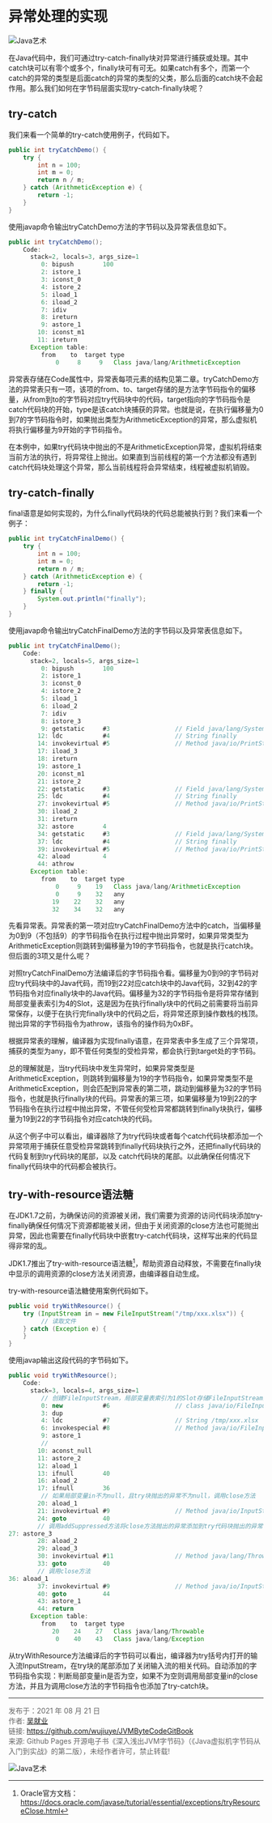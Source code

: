 # 异常处理的实现

![Java艺术](../qrcode/javaskill_qrcode_01.png)

在Java代码中，我们可通过try-catch-finally块对异常进行捕获或处理。其中catch块可以有零个或多个，finally块可有可无。如果catch有多个，而第一个catch的异常的类型是后面catch的异常的类型的父类，那么后面的catch块不会起作用。那么我们如何在字节码层面实现try-catch-finally块呢？

## try-catch

我们来看一个简单的try-catch使用例子，代码如下。

```java
public int tryCatchDemo() {
    try {
        int n = 100;
        int m = 0;
        return n / m;
    } catch (ArithmeticException e) {
        return -1;
    }
}
```

使用javap命令输出tryCatchDemo方法的字节码以及异常表信息如下。

```java
public int tryCatchDemo();
    Code:
      stack=2, locals=3, args_size=1
         0: bipush        100
         2: istore_1
         3: iconst_0
         4: istore_2
         5: iload_1
         6: iload_2
         7: idiv
         8: ireturn
         9: astore_1
        10: iconst_m1
        11: ireturn
      Exception table:
         from    to  target type
             0     8     9   Class java/lang/ArithmeticException
```

异常表存储在Code属性中，异常表每项元素的结构见第二章。tryCatchDemo方法的异常表只有一项，该项的from、to、target存储的是方法字节码指令的偏移量，从from到to的字节码对应try代码块中的代码，target指向的字节码指令是catch代码块的开始，type是该catch块捕获的异常。也就是说，在执行偏移量为0到7的字节码指令时，如果抛出类型为ArithmeticException的异常，那么虚拟机将执行偏移量为9开始的字节码指令。

在本例中，如果try代码块中抛出的不是ArithmeticException异常，虚拟机将结束当前方法的执行，将异常往上抛出。如果直到当前线程的第一个方法都没有遇到catch代码块处理这个异常，那么当前线程将会异常结束，线程被虚拟机销毁。

## try-catch-finally

final语意是如何实现的，为什么finally代码块的代码总能被执行到？我们来看一个例子：

```java
public int tryCatchFinalDemo() {
    try {
        int n = 100;
        int m = 0;
        return n / m;
    } catch (ArithmeticException e) {
        return -1;
    } finally {
        System.out.println("finally");
    }
}
```

使用javap命令输出tryCatchFinalDemo方法的字节码以及异常表信息如下。

```java
public int tryCatchFinalDemo();
    Code:
      stack=2, locals=5, args_size=1
         0: bipush        100
         2: istore_1
         3: iconst_0
         4: istore_2
         5: iload_1
         6: iload_2
         7: idiv
         8: istore_3
         9: getstatic     #3                  // Field java/lang/System.out:Ljava/io/PrintStream;
        12: ldc           #4                  // String finally
        14: invokevirtual #5                  // Method java/io/PrintStream.println:(Ljava/lang/String;)V
        17: iload_3
        18: ireturn
        19: astore_1
        20: iconst_m1
        21: istore_2
        22: getstatic     #3                  // Field java/lang/System.out:Ljava/io/PrintStream;
        25: ldc           #4                  // String finally
        27: invokevirtual #5                  // Method java/io/PrintStream.println:(Ljava/lang/String;)V
        30: iload_2
        31: ireturn
        32: astore        4
        34: getstatic     #3                  // Field java/lang/System.out:Ljava/io/PrintStream;
        37: ldc           #4                  // String finally
        39: invokevirtual #5                  // Method java/io/PrintStream.println:(Ljava/lang/String;)V
        42: aload         4
        44: athrow
      Exception table:
         from    to  target type
             0     9    19   Class java/lang/ArithmeticException
             0     9    32   any
            19    22    32   any
            32    34    32   any
```

先看异常表。异常表的第一项对应tryCatchFinalDemo方法中的catch，当偏移量为0到9（不包括9）的字节码指令在执行过程中抛出异常时，如果异常类型为ArithmeticException则跳转到偏移量为19的字节码指令，也就是执行catch块。但后面的3项又是什么呢？

对照tryCatchFinalDemo方法编译后的字节码指令看。偏移量为0到9的字节码对应try代码块中的Java代码，而19到22对应catch块中的Java代码，32到42的字节码指令对应finally块中的Java代码。偏移量为32的字节码指令是将异常存储到局部变量表索引为4的Slot，这是因为在执行finally块中的代码之前需要将当前异常保存，以便于在执行完finally块中的代码之后，将异常还原到操作数栈的栈顶。抛出异常的字节码指令为athrow，该指令的操作码为0xBF。

根据异常表的理解，编译器为实现finally语意，在异常表中多生成了三个异常项，捕获的类型为any，即不管任何类型的受检异常，都会执行到target处的字节码。 

总的理解就是，当try代码块中发生异常时，如果异常类型是ArithmeticException，则跳转到偏移量为19的字节码指令，如果异常类型不是ArithmeticException，则会匹配到异常表的第二项，跳动到偏移量为32的字节码指令，也就是执行finally块的代码。异常表的第三项，如果偏移量为19到22的字节码指令在执行过程中抛出异常，不管任何受检异常都跳转到finally块执行，偏移量为19到22的字节码指令对应catch块的代码。

从这个例子中可以看出，编译器除了为try代码块或者每个catch代码块都添加一个异常项用于捕获任意受检异常跳转到finally代码块执行之外，还把finally代码块的代码复制到try代码块的尾部，以及 catch代码块的尾部。以此确保任何情况下finally代码块中的代码都会被执行。

## try-with-resource语法糖

在JDK1.7之前，为确保访问的资源被关闭，我们需要为资源的访问代码块添加try-finally确保任何情况下资源都能被关闭，但由于关闭资源的close方法也可能抛出异常，因此也需要在finally代码块中嵌套try-catch代码块，这样写出来的代码显得非常的乱。

 JDK1.7推出了try-with-resource语法糖[^1]，帮助资源自动释放，不需要在finally块中显示的调用资源的close方法关闭资源，由编译器自动生成。

try-with-resource语法糖使用案例代码如下。

```java
public void tryWithResource() {
    try (InputStream in = new FileInputStream("/tmp/xxx.xlsx")) {
         // 读取文件
    } catch (Exception e) {
    }
}
```

使用javap输出这段代码的字节码如下。

```java
public void tryWithResource();
    Code:
      stack=3, locals=4, args_size=1
         // 创建FileInputStream，局部变量表索引为1的Slot存储FileInputStream对象
         0: new           #6                  // class java/io/FileInputStream
         3: dup
         4: ldc           #7                  // String /tmp/xxx.xlsx
         6: invokespecial #8                  // Method java/io/FileInputStream."<init>":(Ljava/lang/String;)V
         9: astore_1
         // 
        10: aconst_null
        11: astore_2
        12: aload_1
        13: ifnull        40
        16: aload_2
        17: ifnull        36
         // 如果局部变量in不为null，且try块抛出的异常不为null，调用close方法
        20: aload_1
        21: invokevirtual #9                  // Method java/io/InputStream.close:()V
        24: goto          40
        // 调用addSuppressed方法将close方法抛出的异常添加到try代码块抛出的异常
27: astore_3
        28: aload_2
        29: aload_3
        30: invokevirtual #11                 // Method java/lang/Throwable.addSuppressed:(Ljava/lang/Throwable;)V
        33: goto          40
        // 调用close方法
36: aload_1
        37: invokevirtual #9                  // Method java/io/InputStream.close:()V
        40: goto          44
        43: astore_1
        44: return
      Exception table:
         from    to  target type
            20    24    27   Class java/lang/Throwable
             0    40    43   Class java/lang/Exception
```

从tryWithResource方法编译后的字节码可以看出，编译器为try括号内打开的输入流InputStream，在try块的尾部添加了关闭输入流的相关代码。自动添加的字节码指令实现：判断局部变量in是否为空，如果不为空则调用局部变量in的close方法，并且为调用close方法的字节码指令也添加了try-catch块。

---

[^1]: Oracle官方文档：https://docs.oracle.com/javase/tutorial/essential/exceptions/tryResourceClose.html

<font color= #666666>发布于：2021 年 08 月 21 日</font><br><font color= #666666>作者: [吴就业](https://www.wujiuye.com/)</font><br><font color= #666666>链接: https://github.com/wujiuye/JVMByteCodeGitBook</font><br><font color= #666666>来源: Github Pages 开源电子书《深入浅出JVM字节码》（《Java虚拟机字节码从入门到实战》的第二版），未经作者许可，禁止转载!</font><br>

![Java艺术](../qrcode/javaskill_qrcode_02.png)


